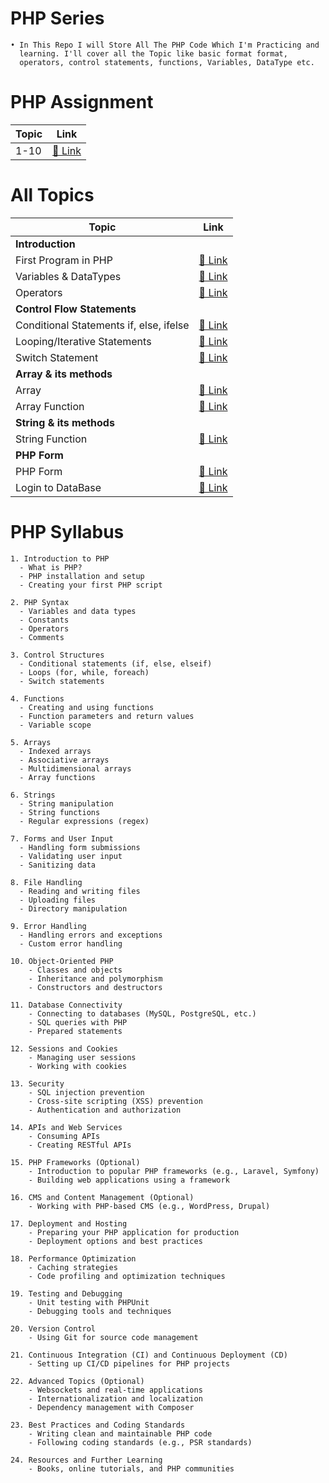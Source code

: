 # PHP Series
    • In This Repo I will Store All The PHP Code Which I'm Practicing and
      learning. I'll cover all the Topic like basic format format,
      operators, control statements, functions, Variables, DataType etc.    

# PHP Assignment
| Topic | Link |
|---------------------------------------|-------------------------------------------------------------------------------------------|
| 1-10 |  [🔗 Link](https://github.com/Raunaksplanet/PHP-Series/tree/main/PHP%20Assignment) |

      
# All Topics

| Topic | Link |
|---------------------------------------|-------------------------------------------------------------------------------------------|
| **Introduction** | |
| First Program in PHP | [🔗 Link](https://github.com/Raunaksplanet/PHP-Series/blob/main/All%20Code/BasicFirstProgram.php) |
| Variables & DataTypes | [🔗 Link](https://github.com/Raunaksplanet/PHP-Series/blob/main/All%20Code/Variables%26DataTypes.php) |
| Operators | [🔗 Link](https://github.com/Raunaksplanet/PHP-Series/blob/main/All%20Code/Variables%26DataTypes.php) |
|  **Control Flow Statements**  | |
| Conditional Statements if, else, ifelse | [🔗 Link](https://github.com/Raunaksplanet/PHP-Series/blob/main/All%20Code/ifelse.php) |
| Looping/Iterative Statements | [🔗 Link](https://github.com/Raunaksplanet/PHP-Series/blob/main/All%20Code/loop.php) |
| Switch Statement | [🔗 Link](https://github.com/Raunaksplanet/PHP-Series/blob/main/All%20Code/SwitchCase.php) |
| **Array & its methods** | |
| Array | [🔗 Link](https://github.com/Raunaksplanet/PHP-Series/blob/main/All%20Code/Array.php) |
| Array Function | [🔗 Link](https://github.com/Raunaksplanet/PHP-Series/blob/main/All%20Code/ArrayMethods.php) |
| **String & its methods** | |
| String Function | [🔗 Link](https://github.com/Raunaksplanet/PHP-Series/blob/main/All%20Code/StringManupilation.php) |
| **PHP Form** | |
| PHP Form | [🔗 Link](https://github.com/Raunaksplanet/PHP-Series/blob/main/All%20Code/PHPForm.php) |
| Login to DataBase | [🔗 Link](https://github.com/Raunaksplanet/PHP-Series/blob/main/All%20Code/ConnectingToMyPhpAdmin.php) |









# PHP Syllabus 
    1. Introduction to PHP
      - What is PHP?
      - PHP installation and setup
      - Creating your first PHP script

    2. PHP Syntax
      - Variables and data types
      - Constants
      - Operators
      - Comments

    3. Control Structures
      - Conditional statements (if, else, elseif)
      - Loops (for, while, foreach)
      - Switch statements

    4. Functions
      - Creating and using functions
      - Function parameters and return values
      - Variable scope

    5. Arrays
      - Indexed arrays
      - Associative arrays
      - Multidimensional arrays
      - Array functions

    6. Strings
      - String manipulation
      - String functions
      - Regular expressions (regex)

    7. Forms and User Input
      - Handling form submissions
      - Validating user input
      - Sanitizing data

    8. File Handling
      - Reading and writing files
      - Uploading files
      - Directory manipulation

    9. Error Handling
      - Handling errors and exceptions
      - Custom error handling

    10. Object-Oriented PHP
        - Classes and objects
        - Inheritance and polymorphism
        - Constructors and destructors

    11. Database Connectivity
        - Connecting to databases (MySQL, PostgreSQL, etc.)
        - SQL queries with PHP
        - Prepared statements

    12. Sessions and Cookies
        - Managing user sessions
        - Working with cookies

    13. Security
        - SQL injection prevention
        - Cross-site scripting (XSS) prevention
        - Authentication and authorization

    14. APIs and Web Services
        - Consuming APIs
        - Creating RESTful APIs

    15. PHP Frameworks (Optional)
        - Introduction to popular PHP frameworks (e.g., Laravel, Symfony)
        - Building web applications using a framework

    16. CMS and Content Management (Optional)
        - Working with PHP-based CMS (e.g., WordPress, Drupal)

    17. Deployment and Hosting
        - Preparing your PHP application for production
        - Deployment options and best practices

    18. Performance Optimization
        - Caching strategies
        - Code profiling and optimization techniques

    19. Testing and Debugging
        - Unit testing with PHPUnit
        - Debugging tools and techniques

    20. Version Control
        - Using Git for source code management

    21. Continuous Integration (CI) and Continuous Deployment (CD)
        - Setting up CI/CD pipelines for PHP projects

    22. Advanced Topics (Optional)
        - Websockets and real-time applications
        - Internationalization and localization
        - Dependency management with Composer

    23. Best Practices and Coding Standards
        - Writing clean and maintainable PHP code
        - Following coding standards (e.g., PSR standards)

    24. Resources and Further Learning
        - Books, online tutorials, and PHP communities

